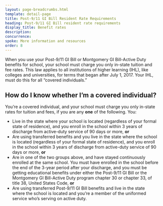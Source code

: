 ```yaml
---
layout: page-breadcrumbs.html
template: detail-page
title: Post-9/11 GI Bill Resident Rate Requirements
heading: Post-9/11 GI Bill resident rate requirements
display_title: Benefit rates
description: 
concurrence: 
spoke: More information and resources
order: 8 
---
```


<div class="va-introtext">
  
When you use your Post-9/11 GI Bill or Montgomery GI Bill-Active Duty benefits for school, your school must charge you only
in-state tuition and fee rates. This law applies to all institutions of higher learning (IHL), like colleges and universities,
for terms that began after July 1, 2017. Your IHL, must do this for all “covered individuals.”

## How do I know whether I’m a covered individual?

You’re a covered individual, and your school must charge you only in-state rates for tuition and fees, if you are any **one**
of the following. You:
-	Live in the state where your school is located (regardless of your formal state of residence), and you enroll in the school
within 3 years of discharge from active-duty service of 90 days or more, **or**
-	Are using transferred benefits and you live in the state where the school is located (regardless of your formal state of
residence), and you enroll in the school within 3 years of discharge from active-duty service of 90 days or more, **or**
- Are in one of the two groups above, and have stayed continuously enrolled at the same school. You must have enrolled in the
school before the end of the 3-year period after your discharge, and you must be getting educational benefits under either the
Post-9/11 GI Bill or the Montgomery GI Bill-Active Duty program chapter 30 or chapter 33, of title 38, United States Code,
**or**
-	Are using transferred Post-9/11 GI Bill benefits and live in the state where the school is located and you’re  a member of
the uniformed service who’s serving on active duty.


